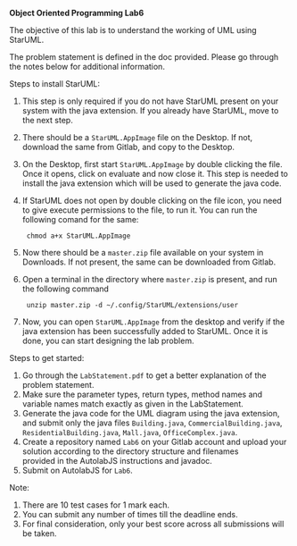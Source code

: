 **Object Oriented Programming Lab6**

The objective of this lab is to understand the working of UML using StarUML.<br>

The problem statement is defined in the doc provided. Please go through the notes below for additional information.<br>


Steps to install StarUML:
1. This step is only required if you do not have StarUML present on your system with the java extension. If you already have StarUML, move to the next step.
1. There should be a `StarUML.AppImage` file on the Desktop. If not, download the same from Gitlab, and copy to the Desktop.
1. On the Desktop, first start `StarUML.AppImage` by double clicking the file. Once it opens, click on evaluate and now close it.
This step is needed to install the java extension which will be used to generate the java code.
1. If StarUML does not open by double clicking on the file icon, you need to give execute permissions to the file, to run it. You can run the following comand for the same:
    ```shell
     chmod a+x StarUML.AppImage   
    ```     

1. Now there should be a `master.zip` file available on your system in Downloads. If not present, the same can be downloaded from Gitlab.
1. Open a terminal in the directory where `master.zip` is present, and run the following command
    ```shell
     unzip master.zip -d ~/.config/StarUML/extensions/user
    ```     

1. Now, you can open `StarUML.AppImage` from the desktop and verify if the java extension has been successfully added to StarUML. Once it is done, you can start designing the lab problem.


Steps to get started:
1. Go through the `LabStatement.pdf` to get a better explanation of the problem statement.
1. Make sure the parameter types, return types, method names and variable names match exactly as given in the LabStatement.
1. Generate the java code for the UML diagram using the java extension, and submit only the java files `Building.java`, `CommercialBuilding.java`, `ResidentialBuilding.java`, `Mall.java`, `OfficeComplex.java`.
1. Create a repository named `Lab6` on your Gitlab account and upload your solution according to the directory structure and filenames  
   provided in the AutolabJS instructions and javadoc.
1. Submit on AutolabJS for `Lab6`.


Note:
1. There are 10 test cases for 1 mark each.
1. You can submit any number of times till the deadline ends.
1. For final consideration, only your best score across all submissions will be taken.
